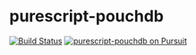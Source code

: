 # purescript-pouchdb
[![Build Status](https://travis-ci.org/fehrenbach/purescript-pouchdb.svg?branch=master)](https://travis-ci.org/fehrenbach/purescript-pouchdb)
<a href="https://pursuit.purescript.org/packages/purescript-pouchdb">
  <img src="https://pursuit.purescript.org/packages/purescript-pouchdb/badge"
       alt="purescript-pouchdb on Pursuit">
  </img>
</a>
